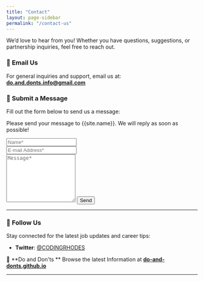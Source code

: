 ```yaml
---
title: "Contact"
layout: page-sidebar
permalink: "/contact-us"
---
```


We’d love to hear from you! Whether you have questions, suggestions, or partnership inquiries, feel free to reach out.  

### 📧 Email Us  
For general inquiries and support, email us at:  
**[do.and.donts.info@gmail.com](mailto:do.and.donts.info@gmail.com)**  

### 📝 Submit a Message  
Fill out the form below to send us a message:  

<form action="https://formspree.io/f/xanqdayg" method="POST">    
<p class="mb-4">Please send your message to {{site.name}}. We will reply as soon as possible!</p>
<div class="form-group row">
<div class="col-md-6">
<input class="form-control" type="text" name="name" placeholder="Name*" required>
</div>
<div class="col-md-6">
<input class="form-control" type="email" name="_replyto" placeholder="E-mail Address*" required>
</div>
</div>
<textarea rows="8" class="form-control mb-3" name="message" placeholder="Message*" required></textarea>    
<input class="btn btn-success" type="submit" value="Send">
</form>

---

### 📍 Follow Us  
Stay connected for the latest job updates and career tips:  
- **Twitter**: [@CODINGRHODES](https://twitter.com/CODINGRHODES)  

📌 **Do and Don'ts ** Browse the latest Information at **[do-and-donts.github.io](https://do-and-donts.github.io/)**  

---